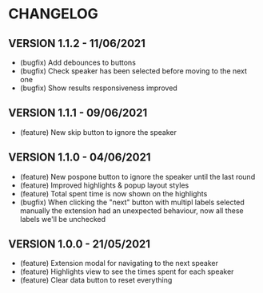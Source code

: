 # CHANGELOG
## VERSION 1.1.2 - 11/06/2021
- (bugfix) Add debounces to buttons
- (bugfix) Check speaker has been selected before moving to the next one
- (bugfix) Show results responsiveness improved
## VERSION 1.1.1 - 09/06/2021
- (feature) New skip button to ignore the speaker

## VERSION 1.1.0 - 04/06/2021
- (feature) New pospone button to ignore the speaker until the last round
- (feature) Improved highlights & popup layout styles
- (feature) Total spent time is now shown on the highlights
- (bugfix) When clicking the "next" button with multipl labels selected manually the extension had an unexpected behaviour, now all these labels we'll be unchecked

## VERSION 1.0.0 - 21/05/2021
 - (feature) Extension modal for navigating to the next speaker
 - (feature) Highlights view to see the times spent for each speaker
 - (feature) Clear data button to reset everything

